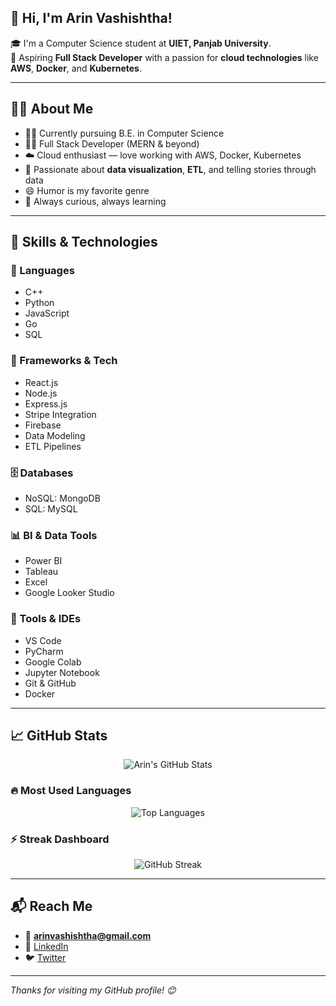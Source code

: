 
## 👋 Hi, I'm Arin Vashishtha!

🎓 I'm a Computer Science student at **UIET, Panjab University**.  
🚀 Aspiring **Full Stack Developer** with a passion for **cloud technologies** like **AWS**, **Docker**, and **Kubernetes**.

---

## 🧑‍💻 About Me

- 👨‍🎓 Currently pursuing B.E. in Computer Science
- 🧑‍💻 Full Stack Developer (MERN & beyond)
- ☁️ Cloud enthusiast — love working with AWS, Docker, Kubernetes
- 🤹 Passionate about **data visualization**, **ETL**, and telling stories through data
- 😄 Humor is my favorite genre
- 🎯 Always curious, always learning

---

## 🧠 Skills & Technologies

### 💬 Languages
- C++
- Python
- JavaScript
- Go
- SQL

### 🧰 Frameworks & Tech
- React.js
- Node.js
- Express.js
- Stripe Integration
- Firebase
- Data Modeling
- ETL Pipelines

### 🗄️ Databases
- NoSQL: MongoDB
- SQL: MySQL

### 📊 BI & Data Tools
- Power BI
- Tableau
- Excel
- Google Looker Studio

### 🧪 Tools & IDEs
- VS Code
- PyCharm
- Google Colab
- Jupyter Notebook
- Git & GitHub
- Docker

---

## 📈 GitHub Stats

<p align="center">
  <img src="https://github-readme-stats.vercel.app/api?username=arin2107&show_icons=true&theme=tokyonight" alt="Arin's GitHub Stats" />
</p>

### 🔥 Most Used Languages

<p align="center">
  <img src="https://github-readme-stats.vercel.app/api/top-langs/?username=arin2107&layout=compact&theme=tokyonight" alt="Top Languages" />
</p>

### ⚡ Streak Dashboard

<p align="center">
  <img src="https://github-readme-streak-stats.herokuapp.com/?user=arin2107&theme=tokyonight" alt="GitHub Streak" />
</p>

---

## 📬 Reach Me

- 📧 **arinvashishtha@gmail.com**
- 🔗 [LinkedIn](https://www.linkedin.com/in/arin-vashishtha/)
- 🐦 [Twitter](https://twitter.com/arinvashishtha)

---

_Thanks for visiting my GitHub profile! 😊_
